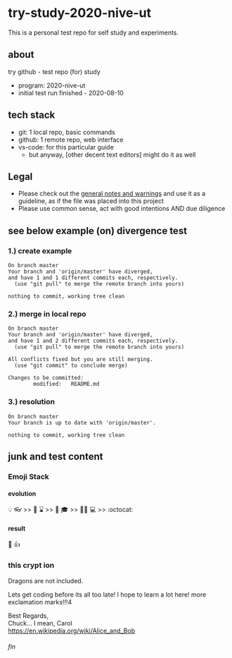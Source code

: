 # try-study-2020-nive-ut

This is a personal test repo for self study and experiments.

## about
try github - test repo (for) study
 * program: 2020-nive-ut
 * initial test run finished - 2020-08-10

## tech stack
 * git: 1 local repo, basic commands
 * github: 1 remote repo, web interface
 * vs-code: for this particular guide
   * but anyway, [other decent text editors] might do it as well

## Legal
* Please check out the [general notes and warnings](https://rhanak1987-sandbox.github.io/hello-world/possible-license-concerns.html) and use it as a guideline, as if the file was placed into this project
* Please use common sense, act with good intentions AND due diligence

## see below example (on) divergence test

### 1.) create example
    On branch master
    Your branch and 'origin/master' have diverged,
    and have 1 and 1 different commits each, respectively.
      (use "git pull" to merge the remote branch into yours)
    
    nothing to commit, working tree clean

### 2.) merge in local repo
    On branch master
    Your branch and 'origin/master' have diverged,
    and have 1 and 2 different commits each, respectively.
      (use "git pull" to merge the remote branch into yours)

    All conflicts fixed but you are still merging.
      (use "git commit" to conclude merge)

    Changes to be committed:
            modified:   README.md

### 3.) resolution
    On branch master
    Your branch is up to date with 'origin/master'.

    nothing to commit, working tree clean

## junk and test content

### Emoji Stack

#### evolution
:bulb:
:eyeglasses: >> 
:owl:
:hourglass: >> 
:thinking:
:mortar_board: >> 
:man_student:
:computer: >>
:octocat:

#### result
:checkered_flag:
:+1:

### this crypt ion
Dragons are not included.

Lets get coding before its all too late! I hope to learn a lot here!
more exclamation marks!!!4

Best Regards,  
Chuck... I mean, Carol<br/>
https://en.wikipedia.org/wiki/Alice_and_Bob

###### fin
